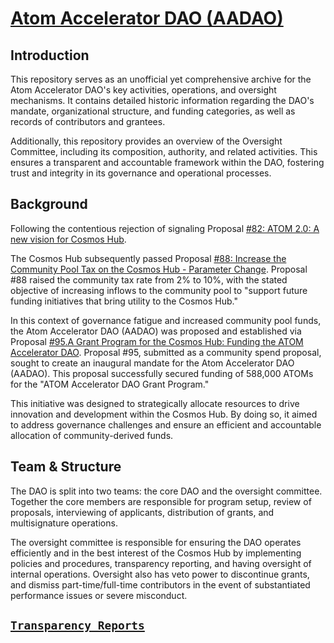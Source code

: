 # [Atom Accelerator DAO (AADAO)](https://www.atomaccelerator.com/)

## Introduction

This repository serves as an unofficial yet comprehensive archive for the Atom Accelerator DAO's key activities, operations, and oversight mechanisms. It contains detailed historic information regarding the DAO's mandate, organizational structure, and funding categories, as well as records of contributors and grantees.

Additionally, this repository provides an overview of the Oversight Committee, including its composition, authority, and related activities. This ensures a transparent and accountable framework within the DAO, fostering trust and integrity in its governance and operational processes.

## Background

Following the contentious rejection of signaling Proposal [#82: ATOM 2.0: A new vision for Cosmos Hub](https://www.mintscan.io/cosmos/proposals/82).

The Cosmos Hub subsequently passed Proposal [#88: Increase the Community Pool Tax on the Cosmos Hub - Parameter Change](https://www.mintscan.io/cosmos/proposals/88). Proposal #88 raised the community tax rate from 2% to 10%, with the stated objective of increasing inflows to the community pool to "support future funding initiatives that bring utility to the Cosmos Hub."

In this context of governance fatigue and increased community pool funds, the Atom Accelerator DAO (AADAO) was proposed and established via Proposal [#95.A Grant Program for the Cosmos Hub: Funding the ATOM Accelerator DAO](https://www.mintscan.io/cosmos/proposals/95). Proposal #95, submitted as a community spend proposal, sought to create an inaugural mandate for the Atom Accelerator DAO (AADAO). This proposal successfully secured funding of 588,000 ATOMs for the "ATOM Accelerator DAO Grant Program." 

This initiative was designed to strategically allocate resources to drive innovation and development within the Cosmos Hub. By doing so, it aimed to address governance challenges and ensure an efficient and accountable allocation of community-derived funds.

## Team & Structure
The DAO is split into two teams: the core DAO and the oversight committee. 
Together the core members are responsible for program setup, review of proposals, interviewing of applicants, distribution of grants, and multisignature operations. 

The oversight committee is responsible for ensuring the DAO operates efficiently and in the best interest of the Cosmos Hub by implementing policies and procedures, transparency reporting, and having oversight of internal operations.
Oversight also has veto power to discontinue grants, and dismiss part-time/full-time contributors in the event of substantiated performance issues or severe misconduct.

## [`Transparency Reports`](https://github.com/gaiaus/aadao/tree/main/transparency_reports)
